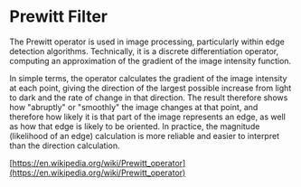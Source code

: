 # Prewitt Filter

The Prewitt operator is used in image processing, particularly 
within edge detection algorithms. Technically, it is a discrete 
differentiation operator, computing an approximation of the 
gradient of the image intensity function. 

In simple terms, the operator calculates the gradient of the image 
intensity at each point, giving the direction of the largest possible 
increase from light to dark and the rate of change in that direction. 
The result therefore shows how "abruptly" or "smoothly" the image 
changes at that point, and therefore how likely it is that part of 
the image represents an edge, as well as how that edge is likely 
to be oriented. In practice, the magnitude (likelihood of an edge) 
calculation is more reliable and easier to interpret than the direction 
calculation.


[https://en.wikipedia.org/wiki/Prewitt_operator](https://en.wikipedia.org/wiki/Prewitt_operator)